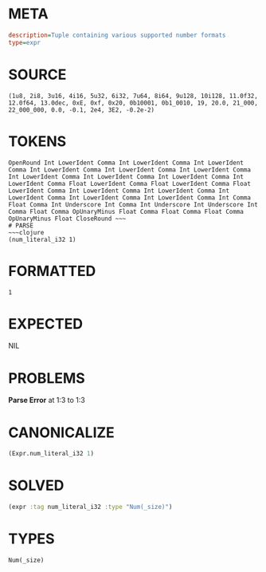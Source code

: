 # META
~~~ini
description=Tuple containing various supported number formats
type=expr
~~~
# SOURCE
~~~roc
(1u8, 2i8, 3u16, 4i16, 5u32, 6i32, 7u64, 8i64, 9u128, 10i128, 11.0f32, 12.0f64, 13.0dec, 0xE, 0xf, 0x20, 0b10001, 0b1_0010, 19, 20.0, 21_000, 22_000_000, 0.0, -0.1, 2e4, 3E2, -0.2e-2)
~~~
# TOKENS
~~~text
OpenRound Int LowerIdent Comma Int LowerIdent Comma Int LowerIdent Comma Int LowerIdent Comma Int LowerIdent Comma Int LowerIdent Comma Int LowerIdent Comma Int LowerIdent Comma Int LowerIdent Comma Int LowerIdent Comma Float LowerIdent Comma Float LowerIdent Comma Float LowerIdent Comma Int LowerIdent Comma Int LowerIdent Comma Int LowerIdent Comma Int LowerIdent Comma Int LowerIdent Comma Int Comma Float Comma Int Underscore Int Comma Int Underscore Int Underscore Int Comma Float Comma OpUnaryMinus Float Comma Float Comma Float Comma OpUnaryMinus Float CloseRound ~~~
# PARSE
~~~clojure
(num_literal_i32 1)
~~~
# FORMATTED
~~~roc
1
~~~
# EXPECTED
NIL
# PROBLEMS
**Parse Error**
at 1:3 to 1:3

# CANONICALIZE
~~~clojure
(Expr.num_literal_i32 1)
~~~
# SOLVED
~~~clojure
(expr :tag num_literal_i32 :type "Num(_size)")
~~~
# TYPES
~~~roc
Num(_size)
~~~
